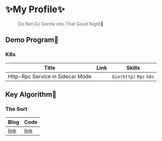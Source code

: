 # ✨My Profile✨
> Do Not Go Gentle into That Good Night🌃

## Demo Program🌿

### K8s

|Title|Link|Skills|
|---|---|---|
|Http-Rpc Service in Sidecar Mode||`Gin(http)` `Rpc` `k8s`|


## Key Algorithm🌱

### The Sort
|Blog|Code|
|---|---|
|[link](https://juejin.cn/post/7158382222502789157)|[link](https://github.com/SummitXY/leet-code)|



<!--
**SummitXY/SummitXY** is a ✨ _special_ ✨ repository because its `README.md` (this file) appears on your GitHub profile.

Here are some ideas to get you started:

- 🔭 I’m currently working on ...
- 🌱 I’m currently learning ...
- 👯 I’m looking to collaborate on ...
- 🤔 I’m looking for help with ...
- 💬 Ask me about ...
- 📫 How to reach me: ...
- 😄 Pronouns: ...
- ⚡ Fun fact: ...
-->
